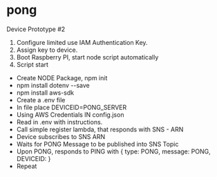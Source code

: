# pong
Device Prototype #2

1. Configure limited use IAM Authentication Key.  
2. Assign key to device.
3. Boot Raspberry PI, start node script automatically
4. Script start

* Create NODE Package, npm init
* npm install dotenv --save
* npm install aws-sdk
* Create a .env file
* In file place DEVICEID=PONG_SERVER
* Using AWS Credentials IN config.json
* Read in .env with instructions.
* Call simple register lambda, that responds with SNS - ARN
* Device subscribes to SNS ARN
* Waits for PONG Message to be published into SNS Topic
* Upon PONG, responds to PING with { type: PONG, message: PONG, DEVICEID: <deviceid>}
* Repeat
